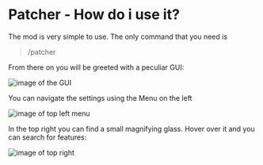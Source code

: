 # Patcher - How do i use it?

The mod is very simple to use. The only command that you need is 
> /patcher

From there on you will be greeted with a peculiar GUI:

![image of the GUI](https://cdn.discordapp.com/attachments/789262632531525632/789266929822072842/unknown.png)


You can navigate the settings using the Menu on the left

![image of top left menu](https://cdn.discordapp.com/attachments/789262632531525632/789274787456876605/unknown.png)


In the top right you can find a small magnifying glass. Hover over it and you can search for features:

![image of top right](https://cdn.discordapp.com/attachments/789262632531525632/789266948168613969/unknown.png)


